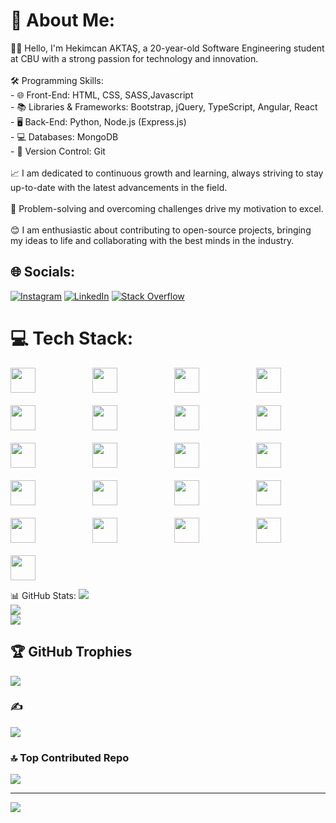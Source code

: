 # 💫 About Me:
👨‍💻 Hello, I'm Hekimcan AKTAŞ, a 20-year-old Software Engineering student at CBU with a strong passion for technology and innovation.<br><br>🛠 Programming Skills:<br>- 🌐 Front-End: HTML, CSS, SASS,Javascript<br>- 📚 Libraries & Frameworks: Bootstrap, jQuery, TypeScript, Angular, React<br>- 🖥️ Back-End: Python, Node.js (Express.js)<br>- 💻 Databases: MongoDB<br>- 💾 Version Control: Git<br><br>📈 I am dedicated to continuous growth and learning, always striving to stay up-to-date with the latest advancements in the field.<br><br>🎯 Problem-solving and overcoming challenges drive my motivation to excel.<br><br>😊 I am enthusiastic about contributing to open-source projects, bringing my ideas to life and collaborating with the best minds in the industry.


## 🌐 Socials:
[![Instagram](https://img.shields.io/badge/Instagram-%23E4405F.svg?logo=Instagram&logoColor=white)](https://instagram.com/hekimcan.aktas) [![LinkedIn](https://img.shields.io/badge/LinkedIn-%230077B5.svg?logo=linkedin&logoColor=white)](https://linkedin.com/in/hekimcan-aktas) [![Stack Overflow](https://img.shields.io/badge/-Stackoverflow-FE7A16?logo=stack-overflow&logoColor=white)](https://stackoverflow.com/users/22125722) 


# 💻 Tech Stack:
<div style="display: grid; grid-template-columns: repeat(4, 1fr); grid-gap: 20px;">
  <img src="https://cdn.jsdelivr.net/gh/devicons/devicon/icons/html5/html5-original.svg" width="40" height="40">
  <img src="https://cdn.jsdelivr.net/gh/devicons/devicon/icons/css3/css3-original.svg" width="40" height="40">
  <img src="https://cdn.jsdelivr.net/gh/devicons/devicon/icons/bootstrap/bootstrap-plain.svg" width="40" height="40">
  <img src="https://cdn.jsdelivr.net/gh/devicons/devicon/icons/sass/sass-original.svg" width="40" height="40">
  <img src="https://cdn.jsdelivr.net/gh/devicons/devicon/icons/javascript/javascript-original.svg" width="40" height="40">
  <img src="https://cdn.jsdelivr.net/gh/devicons/devicon/icons/jquery/jquery-original.svg" width="40" height="40">
  <img src="https://cdn.jsdelivr.net/gh/devicons/devicon/icons/angularjs/angularjs-original.svg" width="40" height="40">
  <img src="https://cdn.jsdelivr.net/gh/devicons/devicon/icons/angularjs/angularjs-original.svg" width="40" height="40">
  <img src="https://cdn.jsdelivr.net/gh/devicons/devicon/icons/typescript/typescript-original.svg" width="40" height="40">
  <img src="https://cdn.jsdelivr.net/gh/devicons/devicon/icons/react/react-original.svg" width="40" height="40">
  <img src="https://cdn.jsdelivr.net/gh/devicons/devicon/icons/react/react-original.svg" width="40" height="40">
  <img src="https://cdn.jsdelivr.net/gh/devicons/devicon/icons/redux/redux-original.svg" width="40" height="40">
  <img src="https://cdn.jsdelivr.net/gh/devicons/devicon/icons/nextjs/nextjs-original.svg" width="40" height="40">
  <img src="https://cdn.jsdelivr.net/gh/devicons/devicon/icons/python/python-original.svg" width="40" height="40">
  <img src="https://cdn.jsdelivr.net/gh/devicons/devicon/icons/django/django-original.svg" width="40" height="40">
  <img src="https://cdn.jsdelivr.net/gh/devicons/devicon/icons/flask/flask-original.svg" width="40" height="40">
  <img src="https://cdn.jsdelivr.net/gh/devicons/devicon/icons/sqlite/sqlite-original.svg" width="40" height="40">
  <img src="https://cdn.jsdelivr.net/gh/devicons/devicon/icons/nodejs/nodejs-original.svg" width="40" height="40">
  <img src="https://cdn.jsdelivr.net/gh/devicons/devicon/icons/express/express-original.svg" width="40" height="40">
  <img src="https://cdn.jsdelivr.net/gh/devicons/devicon/icons/mongodb/mongodb-original.svg" width="40" height="40">
  <img src="https://cdn.jsdelivr.net/gh/devicons/devicon/icons/docker/docker-original.svg" width="40" height="40">
</div>













 📊 GitHub Stats:
![](https://github-readme-stats.vercel.app/api?username=hekimm&theme=dark&hide_border=false&include_all_commits=false&count_private=false)<br/>
![](https://github-readme-streak-stats.herokuapp.com/?user=hekimm&theme=dark&hide_border=false)<br/>
![](https://github-readme-stats.vercel.app/api/top-langs/?username=hekimm&theme=dark&hide_border=false&include_all_commits=false&count_private=false&layout=compact)

## 🏆 GitHub Trophies
![](https://github-profile-trophy.vercel.app/?username=hekimm&theme=tokyonight&no-frame=false&no-bg=true&margin-w=4)

### ✍️
![](https://quotes-github-readme.vercel.app/api?type=horizontal&theme=radical)

### 🔝 Top Contributed Repo
![](https://github-contributor-stats.vercel.app/api?username=hekimm&limit=5&theme=dark&combine_all_yearly_contributions=true)

---
[![](https://visitcount.itsvg.in/api?id=hekimm&icon=0&color=0)](https://visitcount.itsvg.in)

<!-- Proudly created with GPRM ( https://gprm.itsvg.in ) -->
